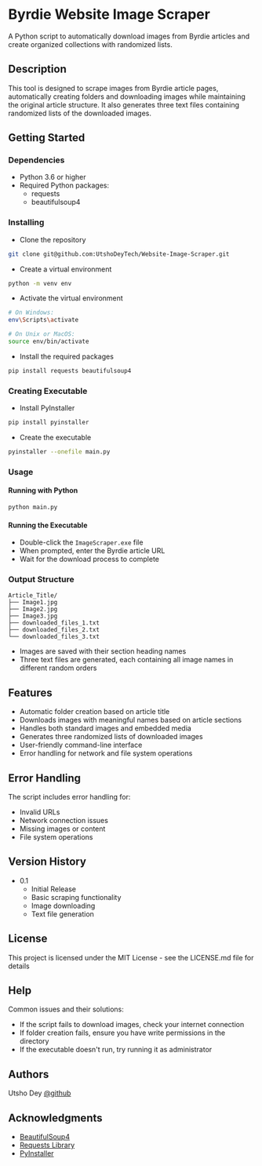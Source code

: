 # Byrdie Website Image Scraper

A Python script to automatically download images from Byrdie articles and create organized collections with randomized lists.

## Description

This tool is designed to scrape images from Byrdie article pages, automatically creating folders and downloading images while maintaining the original article structure. It also generates three text files containing randomized lists of the downloaded images.

## Getting Started

### Dependencies

* Python 3.6 or higher
* Required Python packages:
  * requests
  * beautifulsoup4

### Installing

* Clone the repository
```bash
git clone git@github.com:UtshoDeyTech/Website-Image-Scraper.git
```

* Create a virtual environment
```bash
python -m venv env
```

* Activate the virtual environment
```bash
# On Windows:
env\Scripts\activate

# On Unix or MacOS:
source env/bin/activate
```

* Install the required packages
```bash
pip install requests beautifulsoup4
```

### Creating Executable

* Install PyInstaller
```bash
pip install pyinstaller
```

* Create the executable
```bash
pyinstaller --onefile main.py
```

### Usage

#### Running with Python
```bash
python main.py
```

#### Running the Executable
* Double-click the `ImageScraper.exe` file
* When prompted, enter the Byrdie article URL
* Wait for the download process to complete

### Output Structure

```
Article_Title/
├── Image1.jpg
├── Image2.jpg
├── Image3.jpg
├── downloaded_files_1.txt
├── downloaded_files_2.txt
└── downloaded_files_3.txt
```

* Images are saved with their section heading names
* Three text files are generated, each containing all image names in different random orders

## Features

* Automatic folder creation based on article title
* Downloads images with meaningful names based on article sections
* Handles both standard images and embedded media
* Generates three randomized lists of downloaded images
* User-friendly command-line interface
* Error handling for network and file system operations

## Error Handling

The script includes error handling for:
* Invalid URLs
* Network connection issues
* Missing images or content
* File system operations

## Version History

* 0.1
    * Initial Release
    * Basic scraping functionality
    * Image downloading
    * Text file generation

## License

This project is licensed under the MIT License - see the LICENSE.md file for details

## Help

Common issues and their solutions:

* If the script fails to download images, check your internet connection
* If folder creation fails, ensure you have write permissions in the directory
* If the executable doesn't run, try running it as administrator

## Authors

Utsho Dey
[@github](https://github.com/utshodeytech)

## Acknowledgments

* [BeautifulSoup4](https://www.crummy.com/software/BeautifulSoup/bs4/doc/)
* [Requests Library](https://requests.readthedocs.io/en/master/)
* [PyInstaller](https://www.pyinstaller.org/)
